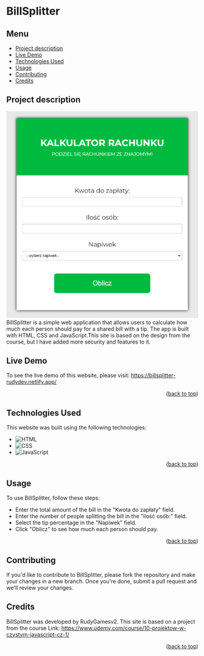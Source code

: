 <a id="readme-top"></a>
# BillSplitter

## Menu
- [Project description](#project-description)
- [Live Demo](#live-demo)
- [Technologies Used](#technologies-used)
- [Usage](#usage)
- [Contributing](#contributing)
- [Credits](#credits)

## Project description
![Site screenshot][product-screenshot]
BillSplitter is a simple web application that allows users to calculate how much each person should pay for a shared bill with a tip. The app is built with HTML, CSS and JavaScript.This site is based on the design from the course, but I have added more security and features to it.

## Live Demo
To see the live demo of this website, please visit: https://billsplitter-rudydev.netlify.app/

<p align="right">(<a href="#readme-top">back to top</a>)</p>

## Technologies Used
This website was built using the following technologies:
- ![HTML][HTML-img]
- ![CSS][CSS-img] 
- ![JavaScript][JS-img]

<p align="right">(<a href="#readme-top">back to top</a>)</p>

## Usage
To use BillSplitter, follow these steps:

- Enter the total amount of the bill in the "Kwota do zapłaty" field.
- Enter the number of people splitting the bill in the "Ilość osób:" field.
- Select the tip percentage in the "Napiwek" field.
- Click "Oblicz" to see how much each person should pay.

<p align="right">(<a href="#readme-top">back to top</a>)</p>

## Contributing
If you'd like to contribute to  BillSplitter, please fork the repository and make your changes in a new branch. Once you're done, submit a pull request and we'll review your changes.

## Credits
BillSplitter was developed by RudyGamesv2.
This site is based on a project from the course
Link: https://www.udemy.com/course/10-projektow-w-czystym-javascript-cz-1/

<p align="right">(<a href="#readme-top">back to top</a>)</p>

[product-screenshot]: screen.png
[HTML-img]: https://img.shields.io/badge/-HTML-E34F26?logo=html5&logoColor=white
[CSS-img]: https://img.shields.io/badge/-CSS-1572B6?logo=css3&logoColor=white
[JS-img]: https://img.shields.io/badge/-JS-F7DF1E?logo=javaScript&logoColor=white